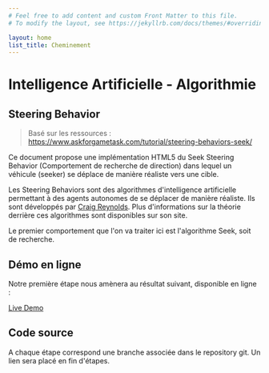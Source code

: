 ```yaml
---
# Feel free to add content and custom Front Matter to this file.
# To modify the layout, see https://jekyllrb.com/docs/themes/#overriding-theme-defaults

layout: home
list_title: Cheminement
---
```

# Intelligence Artificielle - Algorithmie

## Steering Behavior

> Basé sur les ressources :
> https://www.askforgametask.com/tutorial/steering-behaviors-seek/


Ce document propose une implémentation HTML5 du Seek Steering Behavior (Comportement de recherche de direction) dans lequel un véhicule (seeker) se déplace de manière réaliste vers une cible.

Les Steering Behaviors sont des algorithmes d'intelligence artificielle permettant à des agents autonomes de se déplacer de manière réaliste. Ils sont développés par [Craig Reynolds](http://www.red3d.com/cwr/steer/). Plus d'informations sur la théorie derrière ces algorithmes sont disponibles sur son site.

Le premier comportement que l'on va traiter ici est l'algorithme Seek, soit de recherche.


## Démo en ligne

Notre première étape nous amènera au résultat suivant, disponible en ligne :

[Live Demo](https://www.askforgametask.com/html5/tutorials/steer/steer_01_seek.html)

## Code source

A chaque étape correspond une branche associée dans le repository git. Un lien sera placé en fin d'étapes.